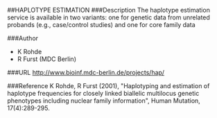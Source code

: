 ##HAPLOTYPE ESTIMATION
###Description
The haplotype estimation service is available in two variants: one for genetic data from unrelated probands (e.g., case/control studies) and one for core family data

###Author
* K Rohde
* R Furst (MDC Berlin)

###URL
http://www.bioinf.mdc-berlin.de/projects/hap/

###Reference
K Rohde, R Furst (2001), "Haplotyping and estimation of haplotype frequencies for closely linked biallelic multilocus genetic phenotypes including nuclear family information", Human Mutation, 17(4):289-295.


